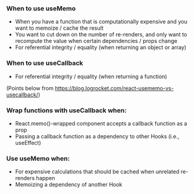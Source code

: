 ### When to use useMemo

- When you have a function that is computationally expensive and you want to memoize / cache the result
- You want to cut down on the number of re-renders, and only want to recompute the value when certain dependencies / props change
- For referential integrity / equality (when returning an object or array)

### When to use useCallback

- For referential integrity / equality (when returning a function)

(Points below from https://blog.logrocket.com/react-usememo-vs-usecallback/)

### Wrap functions with useCallback when:

- React.memo()-wrapped component accepts a callback function as a prop
- Passing a callback function as a dependency to other Hooks (i.e., useEffect)

### Use useMemo when:

- For expensive calculations that should be cached when unrelated re-renders happen
- Memoizing a dependency of another Hook
